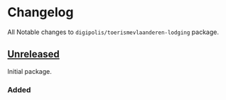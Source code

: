 # Changelog

All Notable changes to `digipolis/toerismevlaanderen-lodging` package.

## [Unreleased]

Initial package.

### Added

[1.0.0]: https://github.com/digipolisgent/php_package_dg-toerismevlaanderen-lodging/releases/tag/1.0.0
[Unreleased]: https://github.com/digipolisgent/php_package_dg-toerismevlaanderen-lodging/compare/master...develop
